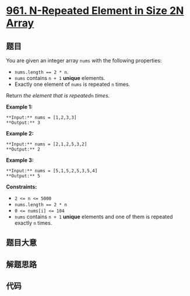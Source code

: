 # [961. N-Repeated Element in Size 2N Array](https://leetcode.com/problems/n-repeated-element-in-size-2n-array)

## 题目

You are given an integer array `nums` with the following properties:

  * `nums.length == 2 * n`.
  * `nums` contains `n + 1` **unique** elements.
  * Exactly one element of `nums` is repeated `n` times.

Return _the element that is repeated_`n` _times_.



**Example 1:**

    
    
    **Input:** nums = [1,2,3,3]
    **Output:** 3
    

**Example 2:**

    
    
    **Input:** nums = [2,1,2,5,3,2]
    **Output:** 2
    

**Example 3:**

    
    
    **Input:** nums = [5,1,5,2,5,3,5,4]
    **Output:** 5
    



**Constraints:**

  * `2 <= n <= 5000`
  * `nums.length == 2 * n`
  * `0 <= nums[i] <= 104`
  * `nums` contains `n + 1` **unique** elements and one of them is repeated exactly `n` times.


## 题目大意

## 解题思路

## 代码

```javascript

```

